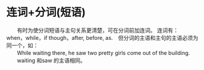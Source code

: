 # 连词+分词(短语)
 	
　　有时为使分词短语与主句关系更清楚，可在分词前加连词。 连词有： when，while，if though，after, before, as.　但分词的主语和主句的主语必须为同一个，如：<br>
　　While waiting there, he saw two pretty girls come out of the building.<br>
　　waiting 和saw 的主语相同。